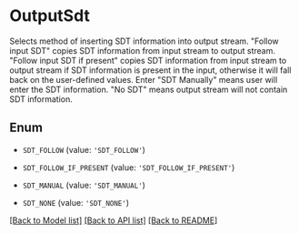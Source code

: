 # OutputSdt

Selects method of inserting SDT information into output stream. \"Follow input SDT\" copies SDT information from input stream to output stream. \"Follow input SDT if present\" copies SDT information from input stream to output stream if SDT information is present in the input, otherwise it will fall back on the user-defined values. Enter \"SDT Manually\" means user will enter the SDT information. \"No SDT\" means output stream will not contain SDT information.

## Enum

* `SDT_FOLLOW` (value: `'SDT_FOLLOW'`)

* `SDT_FOLLOW_IF_PRESENT` (value: `'SDT_FOLLOW_IF_PRESENT'`)

* `SDT_MANUAL` (value: `'SDT_MANUAL'`)

* `SDT_NONE` (value: `'SDT_NONE'`)

[[Back to Model list]](../README.md#documentation-for-models) [[Back to API list]](../README.md#documentation-for-api-endpoints) [[Back to README]](../README.md)


